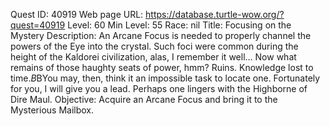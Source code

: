 Quest ID: 40919
Web page URL: https://database.turtle-wow.org/?quest=40919
Level: 60
Min Level: 55
Race: nil
Title: Focusing on the Mystery
Description: An Arcane Focus is needed to properly channel the powers of the Eye into the crystal. Such foci were common during the height of the Kaldorei civilization, alas, I remember it well… Now what remains of those haughty seats of power, hmm? Ruins. Knowledge lost to time.$B$BYou may, then, think it an impossible task to locate one. Fortunately for you, I will give you a lead. Perhaps one lingers with the Highborne of Dire Maul.
Objective: Acquire an Arcane Focus and bring it to the Mysterious Mailbox.
